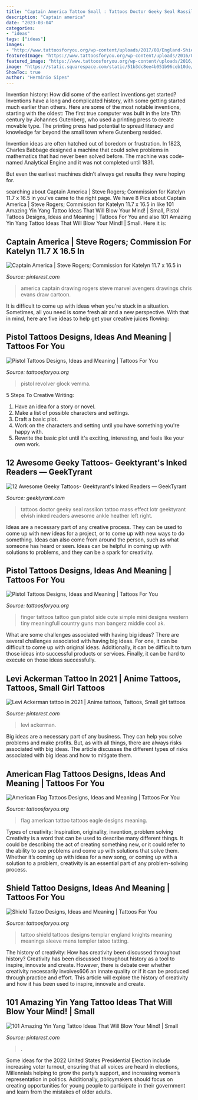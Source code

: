 ```yaml
---
title: "Captain America Tattoo Small : Tattoos Doctor Geeky Seal Rassilon Tattoo Mass Effect Lotr Geektyrant Elvish Inked Readers Awesome Ankle Heather Left Right"
description: "Captain america"
date: "2023-03-04"
categories:
- "ideas"
tags: ["ideas"]
images:
- "http://www.tattoosforyou.org/wp-content/uploads/2017/08/England-Shield-Tattoo.jpg"
featuredImage: "https://www.tattoosforyou.org/wp-content/uploads/2016/03/Small-Pistol-Tattoos.jpg"
featured_image: "https://www.tattoosforyou.org/wp-content/uploads/2016/03/Pistol-Tattoos-576x1024.jpg"
image: "https://static.squarespace.com/static/51b3dc8ee4b051b96ceb10de/51ce6099e4b0d911b4489b79/51ce6194e4b0d911b4498ffa/1323376051687/1000w/SyleraWillow.jpg"
ShowToc: true
author: "Herminio Sipes"
---
```



Invention history: How did some of the earliest inventions get started?
Inventions have a long and complicated history, with some getting started much earlier than others. Here are some of the most notable inventions, starting with the oldest:
The first true computer was built in the late 17th century by Johannes Gutenberg, who used a printing press to create movable type. The printing press had potential to spread literacy and knowledge far beyond the small town where Gutenberg resided.

Invention ideas are often hatched out of boredom or frustration. In 1823, Charles Babbage designed a machine that could solve problems in mathematics that had never been solved before. The machine was code-named Analytical Engine and it was not completed until 1831.

But even the earliest machines didn’t always get results they were hoping for.

	

		
searching about Captain America | Steve Rogers; Commission for Katelyn 11.7 x 16.5 in you've came to the right page. We have 8 Pics about Captain America | Steve Rogers; Commission for Katelyn 11.7 x 16.5 in like 101 Amazing Yin Yang Tattoo Ideas That Will Blow Your Mind! | Small, Pistol Tattoos Designs, Ideas and Meaning | Tattoos For You and also 101 Amazing Yin Yang Tattoo Ideas That Will Blow Your Mind! | Small. Here it is:
		
    
## Captain America | Steve Rogers; Commission For Katelyn 11.7 X 16.5 In

<img loading=lazy src="https://i.pinimg.com/736x/8d/be/af/8dbeaf1e2b153581a696fb00f44ef471.jpg" onerror="this.onerror=null;this.src='https://tse4.mm.bing.net/th?id=OIP.1Mixlk6EKMlSk0WOqdoFNAHaJ3&amp;pid=15.1';" alt="Captain America | Steve Rogers; Commission for Katelyn 11.7 x 16.5 in">

_Source: pinterest.com_

>america captain drawing rogers steve marvel avengers drawings chris evans draw cartoon. 

	

It is difficult to come up with ideas when you're stuck in a situation. Sometimes, all you need is some fresh air and a new perspective. With that in mind, here are five ideas to help get your creative juices flowing: 

    
## Pistol Tattoos Designs, Ideas And Meaning | Tattoos For You

<img loading=lazy src="https://www.tattoosforyou.org/wp-content/uploads/2016/03/Pistol-Tattoos-576x1024.jpg" onerror="this.onerror=null;this.src='https://tse4.mm.bing.net/th?id=OIP.WWgmI3GfI24vYzCg6Q0XRAHaNK&amp;pid=15.1';" alt="Pistol Tattoos Designs, Ideas and Meaning | Tattoos For You">

_Source: tattoosforyou.org_

>pistol revolver glock vemma. 

	

5 Steps To Creative Writing:
1. Have an idea for a story or novel.
2. Make a list of possible characters and settings.
3. Draft a basic plot.
4. Work on the characters and setting until you have something you're happy with.
5. Rewrite the basic plot until it's exciting, interesting, and feels like your own work.

    
## 12 Awesome Geeky Tattoos- Geektyrant&#039;s Inked Readers — GeekTyrant

<img loading=lazy src="https://static.squarespace.com/static/51b3dc8ee4b051b96ceb10de/51ce6099e4b0d911b4489b79/51ce6194e4b0d911b4498ffa/1323376051687/1000w/SyleraWillow.jpg" onerror="this.onerror=null;this.src='https://tse2.mm.bing.net/th?id=OIP.giqKUunySeN9WA2kr3JCEAHaLa&amp;pid=15.1';" alt="12 Awesome Geeky Tattoos- Geektyrant&#039;s Inked Readers — GeekTyrant">

_Source: geektyrant.com_

>tattoos doctor geeky seal rassilon tattoo mass effect lotr geektyrant elvish inked readers awesome ankle heather left right. 

	

Ideas are a necessary part of any creative process. They can be used to come up with new ideas for a project, or to come up with new ways to do something. Ideas can also come from around the person, such as what someone has heard or seen. Ideas can be helpful in coming up with solutions to problems, and they can be a spark for creativity.

    
## Pistol Tattoos Designs, Ideas And Meaning | Tattoos For You

<img loading=lazy src="https://www.tattoosforyou.org/wp-content/uploads/2016/03/Small-Pistol-Tattoos.jpg" onerror="this.onerror=null;this.src='https://tse1.mm.bing.net/th?id=OIP.4dEo2doiTSf6hkdn1JUmGAHaHa&amp;pid=15.1';" alt="Pistol Tattoos Designs, Ideas and Meaning | Tattoos For You">

_Source: tattoosforyou.org_

>finger tattoos tattoo gun pistol side cute simple mini designs western tiny meaningfull country guns man bangerz middle cool ak. 

	

What are some challenges associated with having big ideas?
There are several challenges associated with having big ideas. For one, it can be difficult to come up with original ideas. Additionally, it can be difficult to turn those ideas into successful products or services. Finally, it can be hard to execute on those ideas successfully.

    
## Levi Ackerman Tattoo In 2021 | Anime Tattoos, Tattoos, Small Girl Tattoos

<img loading=lazy src="https://i.pinimg.com/736x/7a/71/a2/7a71a257b5b34198772b9a7f7cdc8dfb.jpg" onerror="this.onerror=null;this.src='https://tse1.mm.bing.net/th?id=OIP.5yo_IKGIpdqsSL4zkufB0AHaQA&amp;pid=15.1';" alt="Levi Ackerman tattoo in 2021 | Anime tattoos, Tattoos, Small girl tattoos">

_Source: pinterest.com_

>levi ackerman. 

	

Big ideas are a necessary part of any business. They can help you solve problems and make profits. But, as with all things, there are always risks associated with big ideas. The article discusses the different types of risks associated with big ideas and how to mitigate them.

    
## American Flag Tattoos Designs, Ideas And Meaning | Tattoos For You

<img loading=lazy src="http://www.tattoosforyou.org/wp-content/uploads/2013/11/Eagle-American-Flag-Tattoo.jpg" onerror="this.onerror=null;this.src='https://tse2.mm.bing.net/th?id=OIP.MeFIRHfFaflHu2MkxZCffwHaHO&amp;pid=15.1';" alt="American Flag Tattoos Designs, Ideas and Meaning | Tattoos For You">

_Source: tattoosforyou.org_

>flag american tattoo tattoos eagle designs meaning. 

	

Types of creativity: Inspiration, originality, invention, problem solving
Creativity is a word that can be used to describe many different things. It could be describing the act of creating something new, or it could refer to the ability to see problems and come up with solutions that solve them. Whether it’s coming up with ideas for a new song, or coming up with a solution to a problem, creativity is an essential part of any problem-solving process.

    
## Shield Tattoo Designs, Ideas And Meaning | Tattoos For You

<img loading=lazy src="http://www.tattoosforyou.org/wp-content/uploads/2017/08/England-Shield-Tattoo.jpg" onerror="this.onerror=null;this.src='https://tse4.mm.bing.net/th?id=OIP.f16AoSdi2fYeLNuYoYCw4gHaJ4&amp;pid=15.1';" alt="Shield Tattoo Designs, Ideas and Meaning | Tattoos For You">

_Source: tattoosforyou.org_

>tattoo shield tattoos designs templar england knights meaning meanings sleeve mens templer tatoo tatting. 

	

The history of creativity: How has creativity been discussed throughout history?
Creativity has been discussed throughout history as a tool to inspire, innovate and create. However, there is debate over whether creativity necessarily involves606
an innate quality or if it can be produced through practice and effort. This article will explore the history of creativity and how it has been used to inspire, innovate and create.

    
## 101 Amazing Yin Yang Tattoo Ideas That Will Blow Your Mind! | Small

<img loading=lazy src="https://i.pinimg.com/736x/6c/df/fa/6cdffa3e13eb5cef7b66d46224ee3930.jpg" onerror="this.onerror=null;this.src='https://tse1.mm.bing.net/th?id=OIP.-h_czzhDneunJmyAPqkEyAHaHa&amp;pid=15.1';" alt="101 Amazing Yin Yang Tattoo Ideas That Will Blow Your Mind! | Small">

_Source: pinterest.com_

>. 

	

Some ideas for the 2022 United States Presidential Election include increasing voter turnout, ensuring that all voices are heard in elections, Millennials helping to grow the party’s support, and increasing women’s representation in politics. Additionally, policymakers should focus on creating opportunities for young people to participate in their government and learn from the mistakes of older adults.

